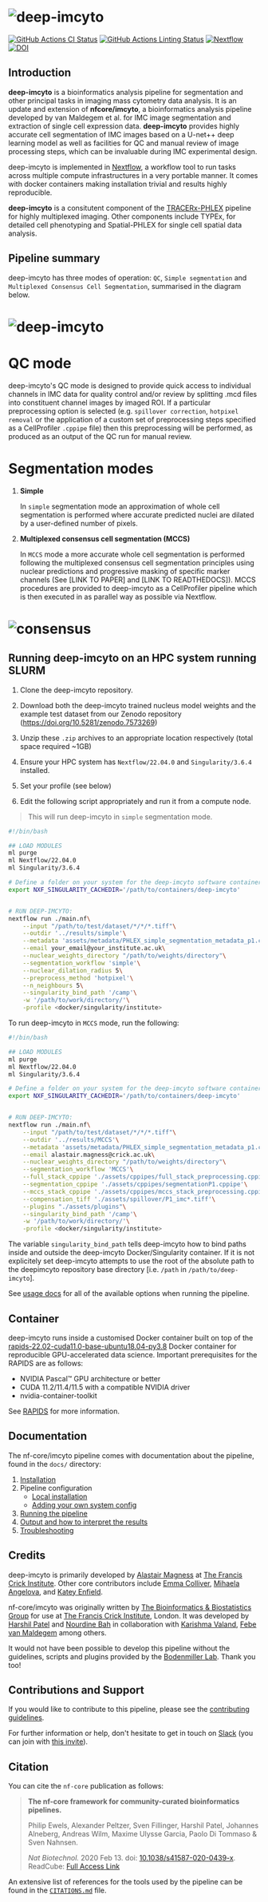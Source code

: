 # ![deep-imcyto](docs/images/deepimcyto.png)

[![GitHub Actions CI Status](https://github.com/nf-core/imcyto/workflows/nf-core%20CI/badge.svg)](https://github.com/nf-core/imcyto/actions)
[![GitHub Actions Linting Status](https://github.com/nf-core/imcyto/workflows/nf-core%20linting/badge.svg)](https://github.com/nf-core/imcyto/actions)
[![Nextflow](https://img.shields.io/badge/nextflow-%E2%89%A519.10.0-brightgreen.svg)](https://www.nextflow.io/)
[![DOI](https://zenodo.org/badge/DOI/10.5281/zenodo.3865430.svg)](https://doi.org/10.5281/zenodo.3865430)

## Introduction

**deep-imcyto** is a bioinformatics analysis pipeline for segmentation and other principal tasks in imaging mass cytometry data analysis. It is an update and extension of **nfcore/imcyto**, a bioinformatics analysis pipeline developed by van Maldegem et al. for IMC image segmentation and extraction of single cell expression data. **deep-imcyto** provides highly accurate cell segmentation of IMC images based on a U-net++ deep learning model as well as facilities for QC and manual review of image processing steps, which can be invaluable during IMC experimental design. 

deep-imcyto is implemented in [Nextflow](https://www.nextflow.io), a workflow tool to run tasks across multiple compute infrastructures in a very portable manner. It comes with docker containers making installation trivial and results highly reproducible.

**deep-imcyto** is a consitutent component of the [TRACERx-PHLEX](https://github.com/FrancisCrickInstitute/TRACERx-PHLEX) pipeline for highly multiplexed imaging. Other components include TYPEx, for detailed cell phenotyping and Spatial-PHLEX for single cell spatial data analysis.

## Pipeline summary

deep-imcyto has three modes of operation: `QC`, `Simple segmentation` and `Multiplexed Consensus Cell Segmentation`, summarised in the diagram below.

# ![deep-imcyto](docs/images/deep_imcyto_overview.png)


# QC mode

deep-imcyto's QC mode is designed to provide quick access to individual channels in IMC data for quality control and/or review by splitting .mcd files into constituent channel images by imaged ROI. If a particular preprocessing option is selected (e.g. `spillover correction`, `hotpixel removal` or the application of a custom set of preprocessing steps specified as a CellProfiler `.cppipe` file) then this preprocessing will be performed, as produced as an output of the QC run for manual review.

# Segmentation modes

1. **Simple**
    
    In `simple` segmentation mode an approximation of whole cell segmentation is performed where accurate predicted nuclei are dilated by a user-defined number of pixels.

2. **Multiplexed consensus cell segmentation (MCCS)**
    
    In `MCCS` mode a more accurate whole cell segmentation is performed following the multiplexed consensus cell segmentation principles using nuclear predictions and progressive masking of specific marker channels (See [LINK TO PAPER] and [LINK TO READTHEDOCS]). MCCS procedures are provided to deep-imcyto as a CellProfiler pipeline which is then executed in as parallel way as possible via Nextflow.

# ![consensus](docs/images/consensus.png)


<!-- ## Quick Start

deep-imcyto is designed with HPC systems in mind due to the high processing requirements of large scale IMC cohorts. However it may be run outside of this context, provided the user has access to a CUDA-enabled GPU. To run deep-imcyto on your system with the test data, perform the following:

i. Install [`nextflow`](https://nf-co.re/usage/installation)

ii. Install one of [`docker`](https://docs.docker.com/engine/installation/) or [`singularity`](https://www.sylabs.io/guides/3.0/user-guide/)

iii. Download the pipeline and test it on a minimal dataset with a single command

```bash
nextflow run nf-core/imcyto -profile test,<docker/singularity/institute>
```

> Please check [nf-core/configs](https://github.com/nf-core/configs#documentation) to see if a custom config file to run nf-core pipelines already exists for your Institute. If so, you can simply use `-profile <institute>` in your command. This will enable either `docker` or `singularity` and set the appropriate execution settings for your local compute environment.

iv. Start running your own analysis! -->

## Running deep-imcyto on an HPC system running SLURM


1. Clone the deep-imcyto repository.

2. Download both the deep-imcyto trained nucleus model weights and the example test dataset from our Zenodo repository (https://doi.org/10.5281/zenodo.7573269)

3. Unzip these `.zip` archives to an appropriate location respectively (total space required ~1GB)

4. Ensure your HPC system has `Nextflow/22.04.0` and `Singularity/3.6.4` installed.

5. Set your profile (see below)

6. Edit the following script appropriately and run it from a compute node.

> This will run deep-imcyto in `simple` segmentation mode.

```bash
#!/bin/bash

## LOAD MODULES
ml purge
ml Nextflow/22.04.0
ml Singularity/3.6.4

# Define a folder on your system for the deep-imcyto software containers to be stored (space required ~10GB):
export NXF_SINGULARITY_CACHEDIR='/path/to/containers/deep-imcyto'


# RUN DEEP-IMCYTO:
nextflow run ./main.nf\
    --input "/path/to/test/dataset/*/*/*.tiff"\
    --outdir '../results/simple'\
    --metadata 'assets/metadata/PHLEX_simple_segmentation_metadata_p1.csv'\
    --email your_email@your_institute.ac.uk\
    --nuclear_weights_directory "/path/to/weights/directory"\
    --segmentation_workflow 'simple'\
    --nuclear_dilation_radius 5\
    --preprocess_method 'hotpixel'\
    --n_neighbours 5\
    --singularity_bind_path '/camp'\
    -w '/path/to/work/directory/'\
    -profile <docker/singularity/institute>
```
To run deep-imcyto in `MCCS` mode, run the following:

```bash
#!/bin/bash

## LOAD MODULES
ml purge
ml Nextflow/22.04.0
ml Singularity/3.6.4

# Define a folder on your system for the deep-imcyto software containers to be stored (space required ~10GB):
export NXF_SINGULARITY_CACHEDIR='/path/to/containers/deep-imcyto'


# RUN DEEP-IMCYTO:
nextflow run ./main.nf\
    --input "/path/to/test/dataset/*/*/*.tiff"\
    --outdir '../results/MCCS'\
    --metadata 'assets/metadata/PHLEX_simple_segmentation_metadata_p1.csv'\
    --email alastair.magness@crick.ac.uk\
    --nuclear_weights_directory "/path/to/weights/directory"\
    --segmentation_workflow 'MCCS'\
    --full_stack_cppipe './assets/cppipes/full_stack_preprocessing.cppipe'\
    --segmentation_cppipe './assets/cppipes/segmentationP1.cppipe'\
    --mccs_stack_cppipe './assets/cppipes/mccs_stack_preprocessing.cppipe'\
    --compensation_tiff './assets/spillover/P1_imc*.tiff'\
    --plugins "./assets/plugins"\
    --singularity_bind_path '/camp'\
    -w '/path/to/work/directory/'\
    -profile <docker/singularity/institute>
```

The variable `singularity_bind_path` tells deep-imcyto how to bind paths inside and outside the deep-imcyto Docker/Singularity container. If it is not explicitely set deep-imcyto attempts to use the root of the absolute path to the deepimcyto repository base directory [i.e. `/path` in `/path/to/deep-imcyto`].

See [usage docs](docs/usage.md) for all of the available options when running the pipeline.

## Container
deep-imcyto runs inside a customised Docker container built on top of the [rapids-22.02-cuda11.0-base-ubuntu18.04-py3.8](https://hub.docker.com/r/rapidsai/rapidsai/) Docker container for reproducible GPU-accelerated data science. Important prerequisites for the RAPIDS are as follows:

- NVIDIA Pascal™ GPU architecture or better
- CUDA 11.2/11.4/11.5 with a compatible NVIDIA driver
- nvidia-container-toolkit

See [RAPIDS](https://hub.docker.com/r/rapidsai/rapidsai/) for more information.

## Documentation

The nf-core/imcyto pipeline comes with documentation about the pipeline, found in the `docs/` directory:

1. [Installation](https://nf-co.re/usage/installation)
2. Pipeline configuration
    * [Local installation](https://nf-co.re/usage/local_installation)
    * [Adding your own system config](https://nf-co.re/usage/adding_own_config)
3. [Running the pipeline](docs/usage.md)
4. [Output and how to interpret the results](docs/output.md)
5. [Troubleshooting](https://nf-co.re/usage/troubleshooting)

## Credits

deep-imcyto is primarily developed by [Alastair Magness](mailto:alastair.magness@crick.ac.uk) at [The Francis Crick Institute](https://www.crick.ac.uk). Other core contributors include [Emma Colliver](mailto:emma.colliver@crick.ac.uk), [Mihaela Angelova](mailto:mihaela.angelova@crick.ac.uk), and [Katey Enfield](katey.enfield@crick.ac.uk).

nf-core/imcyto was originally written by [The Bioinformatics & Biostatistics Group](https://www.crick.ac.uk/research/science-technology-platforms/bioinformatics-and-biostatistics/) for use at [The Francis Crick Institute](https://www.crick.ac.uk/), London. It was developed by [Harshil Patel](mailto:harshil.patel@crick.ac.uk) and [Nourdine Bah](mailto:nourdine.bah@crick.ac.uk) in collaboration with [Karishma Valand](mailto:karishma.valand@crick.ac.uk), [Febe van Maldegem](mailto:febe.vanmaldegem@crick.ac.uk) among others.



It would not have been possible to develop this pipeline without the guidelines, scripts and plugins provided by the [Bodenmiller Lab](http://www.bodenmillerlab.com/). Thank you too!

## Contributions and Support

If you would like to contribute to this pipeline, please see the [contributing guidelines](.github/CONTRIBUTING.md).

For further information or help, don't hesitate to get in touch on [Slack](https://nfcore.slack.com/channels/imcyto) (you can join with [this invite](https://nf-co.re/join/slack)).

## Citation



You can cite the `nf-core` publication as follows:

> **The nf-core framework for community-curated bioinformatics pipelines.**
>
> Philip Ewels, Alexander Peltzer, Sven Fillinger, Harshil Patel, Johannes Alneberg, Andreas Wilm, Maxime Ulysse Garcia, Paolo Di Tommaso & Sven Nahnsen.
>
> _Nat Biotechnol._ 2020 Feb 13. doi: [10.1038/s41587-020-0439-x](https://dx.doi.org/10.1038/s41587-020-0439-x).  
> ReadCube: [Full Access Link](https://rdcu.be/b1GjZ)

An extensive list of references for the tools used by the pipeline can be found in the [`CITATIONS.md`](CITATIONS.md) file.
